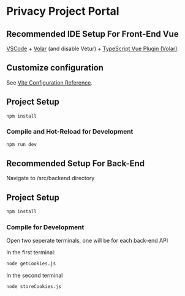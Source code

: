 # Privacy Project Portal

## Recommended IDE Setup For Front-End Vue

[VSCode](https://code.visualstudio.com/) + [Volar](https://marketplace.visualstudio.com/items?itemName=Vue.volar) (and disable Vetur) + [TypeScript Vue Plugin (Volar)](https://marketplace.visualstudio.com/items?itemName=Vue.vscode-typescript-vue-plugin).

## Customize configuration

See [Vite Configuration Reference](https://vitejs.dev/config/).

## Project Setup

```sh
npm install
```

### Compile and Hot-Reload for Development

```sh
npm run dev
```

## Recommended Setup For Back-End
Navigate to /src/backend directory
## Project Setup

```sh
npm install
```

### Compile for Development
Open two seperate terminals, one will be for each back-end API

In the first terminal:
```sh
node getCookies.js
```

In the second terminal
```sh
node storeCookies.js
```
